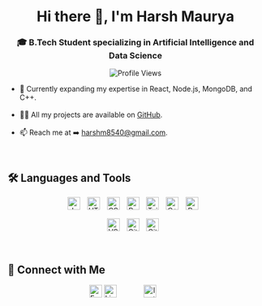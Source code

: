 <h1 align="center">Hi there 👋, I'm Harsh Maurya</h1>

<h3 align="center">🎓 B.Tech Student specializing in Artificial Intelligence and Data Science</h3>

<p align="center">
  <img src="https://Visitor-badge.laobi.icu/badge?page_id=HarshMaurya04&color=blue" alt="Profile Views"/>
</p>

<ul>
  <li>🌱 Currently expanding my expertise in React, Node.js, MongoDB, and C++.</li><br>
  <li>👨‍💻 All my projects are available on <a href="https://github.com/HarshMaurya04" target="_blank">GitHub</a>.</li><br>
  <li>📫 Reach me at ➡️ <a href="mailto:harshm8540@gmail.com">harshm8540@gmail.com</a>.</li>
</ul>

<br>
<h2>🛠️ Languages and Tools</h2>
<p align="center">
  <!-- First Row -->
  <a href="https://developer.mozilla.org/en-US/docs/Web/JavaScript" target="_blank"><img src="https://img.shields.io/badge/JAVASCRIPT-F7DF1E?style=flat&logo=javascript&logoColor=black" alt="JavaScript" style="height: 25px; width: auto; margin-right: 10px;"/></a>
  <a href="https://developer.mozilla.org/en-US/docs/Web/HTML" target="_blank"><img src="https://img.shields.io/badge/HTML5-E34F26?style=flat&logo=html5&logoColor=white" alt="HTML5" style="height: 25px; width: auto; margin-right: 10px;"/></a>
  <a href="https://developer.mozilla.org/en-US/docs/Web/CSS" target="_blank"><img src="https://img.shields.io/badge/CSS3-1572B6?style=flat&logo=css3&logoColor=white" alt="CSS3" style="height: 25px; width: auto; margin-right: 10px;"/></a>
  <a href="https://react.dev/" target="_blank"><img src="https://img.shields.io/badge/REACT-61DAFB?style=flat&logo=react&logoColor=black" alt="React" style="height: 25px; width: auto; margin-right: 10px;"/></a>
  <a href="https://tailwindcss.com/" target="_blank"><img src="https://img.shields.io/badge/TAILWINDCSS-06B6D4?style=flat&logo=tailwindcss&logoColor=white" alt="Tailwind CSS" style="height: 25px; width: auto; margin-right: 10px;"/></a>
  <a href="https://isocpp.org/" target="_blank"><img src="https://img.shields.io/badge/C++-00599C?style=flat&logo=c%2B%2B&logoColor=white" alt="C++" style="height: 25px; width: auto; margin-right: 10px;"/></a>
  <a href="https://www.python.org" target="_blank"><img src="https://img.shields.io/badge/PYTHON-3776AB?style=flat&logo=python&logoColor=white" alt="Python" style="height: 25px; width: auto; margin-right: 10px;"/></a>
</p>

<p align="center">
  <!-- Second Row -->
  <a href="https://code.visualstudio.com/" target="_blank"><img src="https://img.shields.io/badge/VS%20CODE-007ACC?style=flat&logo=visual-studio-code&logoColor=white" alt="VS Code" style="height: 25px; width: auto; margin-right: 10px;"/></a>
  <a href="https://git-scm.com/" target="_blank"><img src="https://img.shields.io/badge/GIT-F05032?style=flat&logo=git&logoColor=white" alt="Git" style="height: 25px; width: auto; margin-right: 10px;"/></a>
  <a href="https://github.com/" target="_blank"><img src="https://img.shields.io/badge/GITHUB-181717?style=flat&logo=github&logoColor=white" alt="GitHub" style="height: 25px; width: auto; margin-right: 10px;"/></a>
</p> 

<br>
<h2>🤝 Connect with Me</h2>
<p align="center">
  <a href="mailto:harshm8540@gmail.com" target="_blank"><img src="https://img.shields.io/badge/EMAIL-harshm8540@gmail.com-D14836?style=flat&logo=gmail&logoColor=white" alt="Email" style="height: 25px; width: auto;"/></a>
  <a href="https://www.linkedin.com/in/harsh-maurya-bbb237283/" target="_blank"><img src="https://img.shields.io/badge/LINKEDIN-Harsh%20Maurya-0077B5?style=flat&logo=linkedin&logoColor=white" alt="LinkedIn" style="height: 25px; width: auto; margin-right: 50px;"/></a>
  <a href="https://www.instagram.com/harsh.04_29/" target="_blank"><img src="https://img.shields.io/badge/INSTAGRAM-Harsh%20Maurya-E4405F?style=flat&logo=instagram&logoColor=white" alt="Instagram" style="height: 25px; width: auto; margin-right: 50px;"/></a>
</p> 
